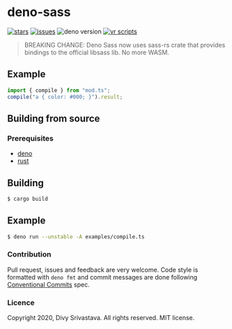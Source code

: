 # deno-sass

[![stars](https://img.shields.io/github/stars/divy-work/deno-ciphers)](https://github.com/divy-work/deno-ciphers/stargazers)
[![issues](https://img.shields.io/github/issues/divy-work/deno-ciphers)](https://github.com/divy-work/deno-ciphers/issues)
![deno version](https://img.shields.io/badge/deno-1.0.5-success)
[![vr scripts](https://badges.velociraptor.run/flat.svg)](https://velociraptor.run)

> BREAKING CHANGE: Deno Sass now uses sass-rs crate that provides bindings to the official libsass lib. No more WASM.

## Example

```typescript
import { compile } from "mod.ts";
compile("a { color: #000; }").result;
```

## Building from source

### Prerequisites

- [deno](https://deno.land/)
- [rust](https://www.rust-lang.org/)

## Building
```bash
$ cargo build
```

## Example

```bash
$ deno run --unstable -A examples/compile.ts
```

### Contribution

Pull request, issues and feedback are very welcome. Code style is formatted with `deno fmt` and commit messages are done following [Conventional Commits](https://www.conventionalcommits.org/en/v1.0.0/) spec.

### Licence

Copyright 2020, Divy Srivastava. All rights reserved. MIT license.

